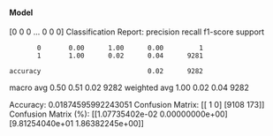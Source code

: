 #### Model
[0 0 0 ... 0 0 0]
Classification Report:
              precision    recall  f1-score   support

           0       0.00      1.00      0.00         1
           1       1.00      0.02      0.04      9281

    accuracy                           0.02      9282
   macro avg       0.50      0.51      0.02      9282
weighted avg       1.00      0.02      0.04      9282

Accuracy: 0.01874595992243051
Confusion Matrix:
[[   1    0]
 [9108  173]]
Confusion Matrix (%):
[[1.07735402e-02 0.00000000e+00]
 [9.81254040e+01 1.86382245e+00]]
